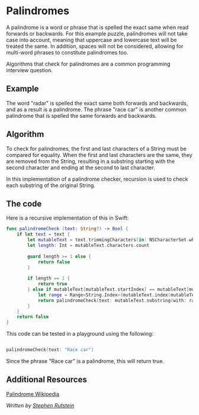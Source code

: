# Palindromes

A palindrome is a word or phrase that is spelled the exact same when read forwards or backwards. 
For this example puzzle, palindromes will not take case into account, meaning that uppercase and
lowercase text will be treated the same. In addition, spaces will not be considered, allowing 
for multi-word phrases to constitute palindromes too. 

Algorithms that check for palindromes are a common programming interview question. 

## Example 

The word "radar" is spelled the exact same both forwards and backwards, and as a result is a palindrome. 
The phrase "race car" is another common palindrome that is spelled the same forwards and backwards. 

## Algorithm 

To check for palindromes, the first and last characters of a String must be compared for equality. 
When the first and last characters are the same, they are removed from the String, resulting in a 
substring starting with the second character and ending at the second to last character. 

In this implementation of a palindrome checker, recursion is used to check each substring of the 
original String. 

## The code 

Here is a recursive implementation of this in Swift: 

```swift
func palindromeCheck (text: String?) -> Bool {
    if let text = text {
        let mutableText = text.trimmingCharacters(in: NSCharacterSet.whitespaces).lowercased()
        let length: Int = mutableText.characters.count
        
        guard length >= 1 else {
            return false
        }
        
        if length == 1 {
            return true
        } else if mutableText[mutableText.startIndex] == mutableText[mutableText.index(mutableText.endIndex, offsetBy: -1)] {
            let range = Range<String.Index>(mutableText.index(mutableText.startIndex, offsetBy: 1)..<mutableText.index(mutableText.endIndex, offsetBy: -1))
            return palindromeCheck(text: mutableText.substring(with: range))
        }
    }
    return false
}
```


This code can be tested in a playground using the following: 

```swift

palindromeCheck(text: "Race car")

```

Since the phrase "Race car" is a palindrome, this will return true. 

## Additional Resources

[Palindrome Wikipedia](https://en.wikipedia.org/wiki/Palindrome)


*Written by [Stephen Rutstein](https://github.com/srutstein21)*
